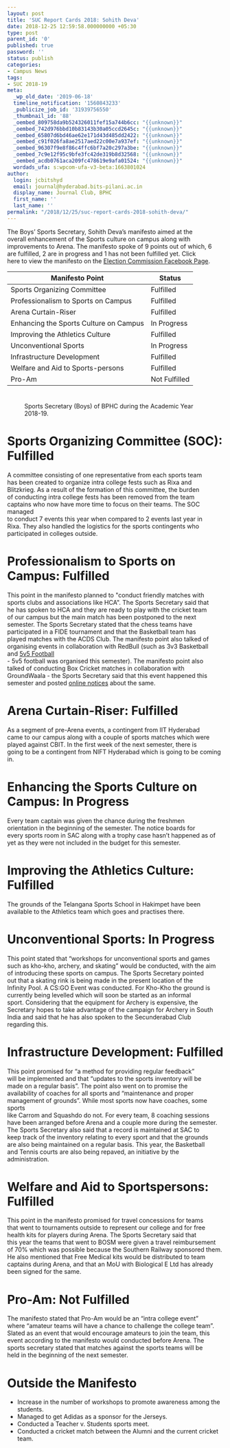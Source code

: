 ```yaml
---
layout: post
title: 'SUC Report Cards 2018: Sohith Deva'
date: 2018-12-25 12:59:58.000000000 +05:30
type: post
parent_id: '0'
published: true
password: ''
status: publish
categories:
- Campus News
tags:
- SUC 2018-19
meta:
  _wp_old_date: '2019-06-18'
  timeline_notification: '1560843233'
  _publicize_job_id: '31939756550'
  _thumbnail_id: '88'
  _oembed_809758da9b524326011fef15a744b6cc: "{{unknown}}"
  _oembed_742d976bbd10b83143b30a05ccd2645c: "{{unknown}}"
  _oembed_65807d6bd46ae62e171d43d485dd2422: "{{unknown}}"
  _oembed_c91f026fa8ae2517aed22c00e7a937ef: "{{unknown}}"
  _oembed_96307f9e8f86c4ffc6bf7a20c297a3be: "{{unknown}}"
  _oembed_7c9e12f95c9bfe3fc42de319b8d32568: "{{unknown}}"
  _oembed_acdb0761aca209fc478619e9afa01524: "{{unknown}}"
  wordads_ufa: s:wpcom-ufa-v3-beta:1663801024
author:
  login: jcbitshyd
  email: journal@hyderabad.bits-pilani.ac.in
  display_name: Journal Club, BPHC
  first_name: ''
  last_name: ''
permalink: "/2018/12/25/suc-report-cards-2018-sohith-deva/"
---
```

<p><!-- wp:paragraph --></p>
<p>The Boys’ Sports Secretary, Sohith Deva’s manifesto aimed at the<br />
overall enhancement of the Sports culture on campus along with<br />
improvements to Arena. The manifesto spoke of 9 points out of which, 6<br />
are fulfilled, 2 are in progress and 1 has not been fulfilled yet. Click<br />
 here to view the manifesto on the <a href="https://www.facebook.com/ElectionCommissionBPHC/photos/a.2073504839559840/2073504859559838/">Election Commission Facebook Page</a>.</p>
<p><!-- /wp:paragraph --></p>
<p><!-- wp:table --></p>
<table class="wp-block-table">
<thead>
<tr>
<th>Manifesto Point</th>
<th>Status</th>
</tr>
</thead>
<tbody>
<tr>
<td>Sports Organizing Committee</td>
<td>Fulfilled</td>
</tr>
<tr>
<td>Professionalism to Sports on Campus</td>
<td>Fulfilled</td>
</tr>
<tr>
<td>Arena Curtain-Riser</td>
<td>Fulfilled</td>
</tr>
<tr>
<td>Enhancing the Sports Culture on Campus</td>
<td>In Progress</td>
</tr>
<tr>
<td>Improving the Athletics Culture</td>
<td>Fulfilled</td>
</tr>
<tr>
<td>Unconventional Sports</td>
<td>In Progress</td>
</tr>
<tr>
<td>Infrastructure Development</td>
<td>Fulfilled</td>
</tr>
<tr>
<td>Welfare and Aid to Sports-persons</td>
<td>Fulfilled</td>
</tr>
<tr>
<td>Pro-Am</td>
<td>Not Fulfilled</td>
</tr>
</tbody>
</table>
<p><!-- /wp:table --></p>
<p><!-- wp:heading {"level":1} --></p>
<h1><a href="https://github.com/journal-club/wiki-data/blob/master/news/spotlight/suc-report-card-2018/sohith-deva.md#sports-organizing-committee-soc-fulfilled"></a></h1>
<p><!-- /wp:heading --></p>
<p><!-- wp:image {"align":"center","id":88} --></p>
<div class="wp-block-image">
<figure class="aligncenter"><img src="{{ site.baseurl }}/assets/2018/12/sohith.jpg" alt="" class="wp-image-88" /><br />
<figcaption>Sports Secretary (Boys) of BPHC during the Academic Year 2018-19.</p>
</figcaption>
</figure>
</div>
<p><!-- /wp:image --></p>
<p><!-- wp:heading {"level":1} --></p>
<h1>Sports Organizing Committee (SOC): Fulfilled</h1>
<p><!-- /wp:heading --></p>
<p><!-- wp:paragraph --></p>
<p>A committee consisting of one representative from each sports team<br />
has been created to organize intra college fests such as Rixa and<br />
Blitzkrieg. As a result of the formation of this committee, the burden<br />
of conducting intra college fests has been removed from the team<br />
captains who now have more time to focus on their teams. The SOC managed<br />
 to conduct 7 events this year when compared to 2 events last year in<br />
Rixa. They also handled the logistics for the sports contingents who<br />
participated in colleges outside.</p>
<p><!-- /wp:paragraph --></p>
<p><!-- wp:heading {"level":1} --></p>
<h1><a href="https://github.com/journal-club/wiki-data/blob/master/news/spotlight/suc-report-card-2018/sohith-deva.md#professionalism-to-sports-on-campus-fulfilled"></a></h1>
<p><!-- /wp:heading --></p>
<p><!-- wp:heading {"level":1} --></p>
<h1>Professionalism to Sports on Campus: Fulfilled</h1>
<p><!-- /wp:heading --></p>
<p><!-- wp:paragraph --></p>
<p>This point in the manifesto planned to "conduct friendly matches with<br />
 sports clubs and associations like HCA". The Sports Secretary said that<br />
 he has spoken to HCA and they are ready to play with the cricket team<br />
of our campus but the main match has been postponed to the next<br />
semester. The Sports Secretary stated that the chess teams have<br />
participated in a FIDE tournament and that the Basketball team has<br />
played matches with the ACDS Club.  The manifesto point also talked of<br />
organising events in collaboration with RedBull (such as 3v3 Basketball<br />
and <a href="https://www.facebook.com/groups/bphcshoutbox/permalink/2102112443184689/">5v5 Football</a><br />
 - 5v5 football was organised this semester). The manifesto point also<br />
talked of conducting Box Cricket matches in collaboration with<br />
GroundWaala - the Sports Secretary said that this event happened this<br />
semester and posted <a href="https://www.facebook.com/photo.php?fbid=1006905282846127&amp;set=gm.1743896439066871&amp;type=3&amp;theater">online notices</a> about the same.</p>
<p><!-- /wp:paragraph --></p>
<p><!-- wp:heading {"level":1} --></p>
<h1><a href="https://github.com/journal-club/wiki-data/blob/master/news/spotlight/suc-report-card-2018/sohith-deva.md#arena-curtain-riser-fulfilled"></a></h1>
<p><!-- /wp:heading --></p>
<p><!-- wp:heading {"level":1} --></p>
<h1>Arena Curtain-Riser: Fulfilled</h1>
<p><!-- /wp:heading --></p>
<p><!-- wp:paragraph --></p>
<p>As a segment of pre-Arena events, a contingent from IIT Hyderabad<br />
came to our campus along with a couple of sports matches which were<br />
played against CBIT. In the first week of the next semester, there is<br />
going to be a contingent from NIFT Hyderabad which is going to be coming<br />
 in.</p>
<p><!-- /wp:paragraph --></p>
<p><!-- wp:heading {"level":1} --></p>
<h1><a href="https://github.com/journal-club/wiki-data/blob/master/news/spotlight/suc-report-card-2018/sohith-deva.md#enhancing-the-sports-culture-on-campus-in-progress"></a></h1>
<p><!-- /wp:heading --></p>
<p><!-- wp:heading {"level":1} --></p>
<h1>Enhancing the Sports Culture on Campus: In Progress</h1>
<p><!-- /wp:heading --></p>
<p><!-- wp:paragraph --></p>
<p>Every team captain was given the chance during the freshmen<br />
orientation in the beginning of the semester. The notice boards for<br />
every sports room in SAC along with a trophy case hasn’t happened as of<br />
yet as they were not included in the budget for this semester.</p>
<p><!-- /wp:paragraph --></p>
<p><!-- wp:heading {"level":1} --></p>
<h1><a href="https://github.com/journal-club/wiki-data/blob/master/news/spotlight/suc-report-card-2018/sohith-deva.md#improving-the-athletics-culture-fulfilled"></a></h1>
<p><!-- /wp:heading --></p>
<p><!-- wp:heading {"level":1} --></p>
<h1>Improving the Athletics Culture: Fulfilled</h1>
<p><!-- /wp:heading --></p>
<p><!-- wp:paragraph --></p>
<p>The grounds of the Telangana Sports School in Hakimpet have been available to the Athletics team which goes and practises there.</p>
<p><!-- /wp:paragraph --></p>
<p><!-- wp:heading {"level":1} --></p>
<h1><a href="https://github.com/journal-club/wiki-data/blob/master/news/spotlight/suc-report-card-2018/sohith-deva.md#unconventional-sports-in-progress"></a></h1>
<p><!-- /wp:heading --></p>
<p><!-- wp:heading {"level":1} --></p>
<h1>Unconventional Sports: In Progress</h1>
<p><!-- /wp:heading --></p>
<p><!-- wp:paragraph --></p>
<p>This point stated that “workshops for unconventional sports and games<br />
 such as kho-kho, archery, and skating” would be conducted, with the aim<br />
 of introducing these sports on campus.  The Sports Secretary pointed<br />
out that a skating rink is being made in the present location of the<br />
Infinity Pool. A CS:GO Event was conducted. For Kho-Kho the ground is<br />
currently being levelled which will soon be started as an informal<br />
sport. Considering that the equipment for Archery is expensive, the<br />
Secretary hopes to take advantage of the campaign for Archery in South<br />
India and said that he has also spoken to the Secunderabad Club<br />
regarding this.</p>
<p><!-- /wp:paragraph --></p>
<p><!-- wp:heading {"level":1} --></p>
<h1><a href="https://github.com/journal-club/wiki-data/blob/master/news/spotlight/suc-report-card-2018/sohith-deva.md#infrastructure-development-fulfilled"></a></h1>
<p><!-- /wp:heading --></p>
<p><!-- wp:heading {"level":1} --></p>
<h1>Infrastructure Development: Fulfilled</h1>
<p><!-- /wp:heading --></p>
<p><!-- wp:paragraph --></p>
<p>This point promised for “a method for providing regular feedback”<br />
will be implemented and that “updates to the sports inventory will be<br />
made on a regular basis”. The point also went on to promise the<br />
availability of coaches for all sports and “maintenance and proper<br />
management of grounds”. While most sports now have coaches, some sports<br />
like Carrom and Squashdo do not. For every team, 8 coaching sessions<br />
have been arranged before Arena and a couple more during the semester.<br />
The Sports Secretary also said that a record is maintained at SAC to<br />
keep track of the inventory relating to every sport and that the grounds<br />
 are also being maintained on a regular basis. This year, the Basketball<br />
 and Tennis courts are also being repaved, an initiative by the<br />
administration.</p>
<p><!-- /wp:paragraph --></p>
<p><!-- wp:heading {"level":1} --></p>
<h1><a href="https://github.com/journal-club/wiki-data/blob/master/news/spotlight/suc-report-card-2018/sohith-deva.md#welfare-and-aid-to-sportspersons-fulfilled"></a></h1>
<p><!-- /wp:heading --></p>
<p><!-- wp:heading {"level":1} --></p>
<h1>Welfare and Aid to Sportspersons: Fulfilled</h1>
<p><!-- /wp:heading --></p>
<p><!-- wp:paragraph --></p>
<p>This point in the manifesto promised for travel concessions for teams<br />
 that went to tournaments outside to represent our college and for free<br />
health kits for players during Arena. The Sports Secretary said that<br />
this year the teams that went to BOSM were given a travel reimbursement<br />
of 70% which was possible because the Southern Railway sponsored them.<br />
He also mentioned that Free Medical kits would be distributed to team<br />
captains during Arena, and that an MoU with Biological E Ltd has already<br />
 been signed for the same.</p>
<p><!-- /wp:paragraph --></p>
<p><!-- wp:heading {"level":1} --></p>
<h1><a href="https://github.com/journal-club/wiki-data/blob/master/news/spotlight/suc-report-card-2018/sohith-deva.md#pro-am-not-fulfilled"></a></h1>
<p><!-- /wp:heading --></p>
<p><!-- wp:heading {"level":1} --></p>
<h1>Pro-Am: Not Fulfilled</h1>
<p><!-- /wp:heading --></p>
<p><!-- wp:paragraph --></p>
<p>The manifesto stated that Pro-Am would be an “intra college event”<br />
where “amateur teams will have a chance to challenge the college team”.<br />
Slated as an event that would encourage amateurs to join the team, this<br />
event according to the manifesto would conducted before Arena. The<br />
sports secretary stated that matches against the sports teams will be<br />
held in the beginning of the next semester.</p>
<p><!-- /wp:paragraph --></p>
<p><!-- wp:heading {"level":1} --></p>
<h1><a href="https://github.com/journal-club/wiki-data/blob/master/news/spotlight/suc-report-card-2018/sohith-deva.md#outside-the-manifesto"></a></h1>
<p><!-- /wp:heading --></p>
<p><!-- wp:heading {"level":1} --></p>
<h1>Outside the Manifesto</h1>
<p><!-- /wp:heading --></p>
<p><!-- wp:list --></p>
<ul>
<li>Increase in the number of workshops to promote awareness among the students.</li>
<li>Managed to get Adidas as a sponsor for the Jerseys.</li>
<li>Conducted a Teacher v. Students sports meet.</li>
<li>Conducted a cricket match between the Alumni and the current cricket team.</li>
</ul>
<p><!-- /wp:list --></p>

